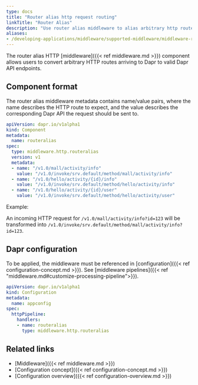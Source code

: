 ```yaml
---
type: docs
title: "Router alias http request routing"
linkTitle: "Router Alias"
description: "Use router alias middleware to alias arbitrary http routes to Dapr endpoints"
aliases:
- /developing-applications/middleware/supported-middleware/middleware-routeralias/
---
```


The router alias HTTP [middleware]({{< ref middleware.md >}}) component allows users to convert arbitrary HTTP routes arriving to Dapr to valid Dapr API endpoints.

## Component format

The router alias middleware metadata contains name/value pairs, where the name describes the HTTP route to expect, and the value describes the corresponding Dapr API the request should be sent to.

```yaml
apiVersion: dapr.io/v1alpha1
kind: Component
metadata:
  name: routeralias 
spec:
  type: middleware.http.routeralias
  version: v1
  metadata:
  - name: "/v1.0/mall/activity/info"
    value: "/v1.0/invoke/srv.default/method/mall/activity/info"
  - name: "/v1.0/hello/activity/{id}/info"
    value: "/v1.0/invoke/srv.default/method/hello/activity/info"
  - name: "/v1.0/hello/activity/{id}/user"
    value: "/v1.0/invoke/srv.default/method/hello/activity/user"
```

Example:

An incoming HTTP request for `/v1.0/mall/activity/info?id=123` will be transformed into `/v1.0/invoke/srv.default/method/mall/activity/info?id=123`.

## Dapr configuration

To be applied, the middleware must be referenced in [configuration]({{< ref configuration-concept.md >}}). See [middleware pipelines]({{< ref "middleware.md#customize-processing-pipeline">}}).

```yaml
apiVersion: dapr.io/v1alpha1
kind: Configuration
metadata:
  name: appconfig
spec:
  httpPipeline:
    handlers:
    - name: routeralias 
      type: middleware.http.routeralias
```

## Related links

- [Middleware]({{< ref middleware.md >}})
- [Configuration concept]({{< ref configuration-concept.md >}})
- [Configuration overview]({{< ref configuration-overview.md >}})

